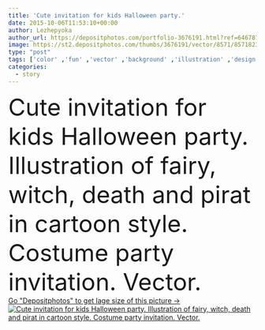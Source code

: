 ```yaml
---
title: 'Cute invitation for kids Halloween party.'
date: 2015-10-06T11:53:10+00:00
author: Lezhepyoka
author_url: https://depositphotos.com/portfolio-3676191.html?ref=64678756
image: https://st2.depositphotos.com/thumbs/3676191/vector/8571/85718238/api_thumb_450.jpg?forcejpeg=true
type: "post"
tags: ['color' ,'fun' ,'vector' ,'background' ,'illustration' ,'design' ,'small' ,'isolated' ,'beautiful' ,'happy' ,'holiday' ,'party' ,'season' ,'girl' ,'autumn' ,'cute' ,'hair' ,'october' ,'child' ,'little' ,'black' ,'card' ,'cartoon' ,'banner' ,'character' ,'fantasy' ,'candy' ,'suit' ,'lovely' ,'tradition' ,'cover' ,'magic' ,'template' ,'invitation' ,'evil' ,'pirate' ,'pumpkin' ,'horror' ,'halloween' ,'treat' ,'fairy' ,'costume' ,'story' ,'poster' ,'skeleton' ,'witch' ,'broom' ,'leaflet' ,'trick' ,'broomstick' ]
categories: 
  - story
---
```

<div aling="center">
            <font size="60"> Cute invitation for kids Halloween party. Illustration of fairy, witch, death and pirat in cartoon style. Costume party invitation. Vector.</font>   
</div>
<div>
    <a href='https://st2.depositphotos.com/thumbs/3676191/vector/8571/85718238/api_thumb_450.jpg?forcejpeg=true?ref=64678756' target=_blank > Go "Depositphotos" to get lage size of this picture ->
        <img href='https://st2.depositphotos.com/thumbs/3676191/vector/8571/85718238/api_thumb_450.jpg?forcejpeg=true?ref=64678756' src='https://st2.depositphotos.com/3676191/8571/v/950/depositphotos_85718238-stock-illustration-cute-invitation-for-kids-halloween.jpg?forcejpeg=true' alt='Cute invitation for kids Halloween party. Illustration of fairy, witch, death and pirat in cartoon style. Costume party invitation. Vector.' >
    </a>
</div>
